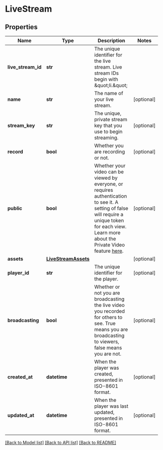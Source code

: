# LiveStream

## Properties
Name | Type | Description | Notes
------------ | ------------- | ------------- | -------------
**live_stream_id** | **str** | The unique identifier for the live stream. Live stream IDs begin with \&quot;li.\&quot; | 
**name** | **str** | The name of your live stream. | [optional] 
**stream_key** | **str** | The unique, private stream key that you use to begin streaming. | [optional] 
**record** | **bool** | Whether you are recording or not. | [optional] 
**public** | **bool** | Whether your video can be viewed by everyone, or requires authentication to see it. A setting of false will require a unique token for each view. Learn more about the Private Video feature [here](https://docs.api.video/docs/private-videos). | [optional] 
**assets** | [**LiveStreamAssets**](LiveStreamAssets.md) |  | [optional] 
**player_id** | **str** | The unique identifier for the player. | [optional] 
**broadcasting** | **bool** | Whether or not you are broadcasting the live video you recorded for others to see. True means you are broadcasting to viewers, false means you are not. | [optional] 
**created_at** | **datetime** | When the player was created, presented in ISO-8601 format. | [optional] 
**updated_at** | **datetime** | When the player was last updated, presented in ISO-8601 format. | [optional] 

[[Back to Model list]](../README.md#documentation-for-models) [[Back to API list]](../README.md#documentation-for-api-endpoints) [[Back to README]](../README.md)


